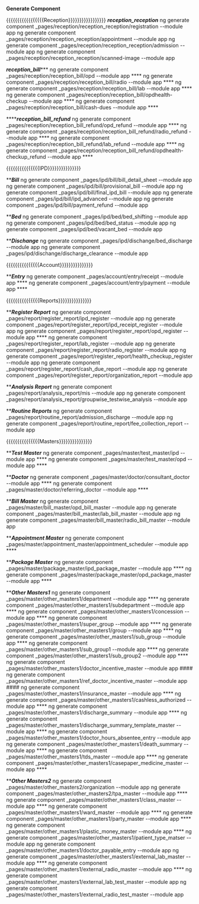 **Generate Component**


{{{{{{{{{{{{{{{{{Reception}}}}}}}}}}}}}}}}}
*************reception_reception*************
ng generate component _pages/reception/reception_reception/registration --module app
ng generate component _pages/reception/reception_reception/appointment --module app
ng generate component _pages/reception/reception_reception/admission --module app
ng generate component _pages/reception/reception_reception/scanned-image --module app

*************reception_bill****************
ng generate component _pages/reception/reception_bill/opd --module app ****
ng generate component _pages/reception/reception_bill/radio --module app ****
ng generate component _pages/reception/reception_bill/lab --module app ****
ng generate component _pages/reception/reception_bill/opdhealth-checkup --module app ****
ng generate component _pages/reception/reception_bill/cash-dues --module app ****

*****************reception_bill_refund*************
ng generate component _pages/reception/reception_bill_refund/opd_refund --module app ****
ng generate component _pages/reception/reception_bill_refund/radio_refund --module app ****
ng generate component _pages/reception/reception_bill_refund/lab_refund --module app ****
ng generate component _pages/reception/reception_bill_refund/opdhealth-checkup_refund --module app ****



{{{{{{{{{{{{{{{IPD}}}}}}}}}}}}}}}

*******************Bill*****************
ng generate component _pages/ipd/bill/bill_detail_sheet --module app
ng generate component _pages/ipd/bill/provisional_bill --module app
ng generate component _pages/ipd/bill/final_ipd_bill --module app
ng generate component _pages/ipd/bill/ipd_advanced --module app
ng generate component _pages/ipd/bill/payment_refund --module app

*******************Bed*****************
ng generate component _pages/ipd/bed/bed_shifting --module app
ng generate component _pages/ipd/bed/bed_status --module app
ng generate component _pages/ipd/bed/vacant_bed --module app

*******************Dischange*****************
ng generate component _pages/ipd/dischange/bed_discharge --module app
ng generate component _pages/ipd/dischange/discharge_clearance --module app


{{{{{{{{{{{{{{{Account}}}}}}}}}}}}}}}

*******************Entry*****************
ng generate component _pages/account/entry/receipt --module app ****
ng generate component _pages/account/entry/payment --module app ****


{{{{{{{{{{{{{{{Reports}}}}}}}}}}}}}}}

*******************Register Report*****************
ng generate component _pages/report/register_report/ipd_register --module app
ng generate component _pages/report/register_report/ipd_receipt_register --module app
ng generate component _pages/report/register_report/opd_register --module app ****
ng generate component _pages/report/register_report/lab_register --module app
ng generate component _pages/report/register_report/radio_register --module app
ng generate component _pages/report/register_report/health_checkup_register --module app
ng generate component _pages/report/register_report/cash_due_report --module app
ng generate component _pages/report/register_report/organization_report --module app


*******************Analysis Report*****************
ng generate component _pages/report/analysis_report/mis --module app
ng generate component _pages/report/analysis_report/groupwise_testwise_analysis --module app

*******************Routine Reports*****************
ng generate component _pages/report/routine_report/admission_discharge --module app
ng generate component _pages/report/routine_report/fee_collection_report --module app


{{{{{{{{{{{{{{{Masters}}}}}}}}}}}}}}}

*******************Test Master*****************
ng generate component _pages/master/test_master/ipd --module app ****
ng generate component _pages/master/test_master/opd --module app ****

*******************Doctor*****************
ng generate component _pages/master/doctor/consultant_doctor --module app ****
ng generate component _pages/master/doctor/referring_doctor --module app ****

*******************Bill Master*****************
ng generate component _pages/master/bill_master/opd_bill_master --module app
ng generate component _pages/master/bill_master/lab_bill_master --module app
ng generate component _pages/master/bill_master/radio_bill_master --module app

*******************Appointment Master*****************
ng generate component _pages/master/appointment_master/appointment_scheduler --module app ****

*******************Package Master*****************
ng generate component _pages/master/package_master/ipd_package_master --module app ****
ng generate component _pages/master/package_master/opd_package_master --module app ****

*******************Other Masters1*****************
ng generate component _pages/master/other_masters1/department --module app ****
ng generate component _pages/master/other_masters1/subdepartment --module app ****
ng generate component _pages/master/other_masters1/concession --module app ****
ng generate component _pages/master/other_masters1/super_group --module app ****
ng generate component _pages/master/other_masters1/group --module app ****
ng generate component _pages/master/other_masters1/sub_group --module app ****
ng generate component _pages/master/other_masters1/sub_group1 --module app ****
ng generate component _pages/master/other_masters1/sub_group2 --module app ****
ng generate component _pages/master/other_masters1/doctor_incentive_master --module app ####
ng generate component _pages/master/other_masters1/ref_doctor_incentive_master --module app ####
ng generate component _pages/master/other_masters1/insurance_master --module app ****
ng generate component _pages/master/other_masters1/cashless_authorized --module app ****
ng generate component _pages/master/other_masters1/discharge_summary --module app ****
ng generate component _pages/master/other_masters1/discharge_summary_template_master --module app ****
ng generate component _pages/master/other_masters1/doctor_hours_absentee_entry --module app
ng generate component _pages/master/other_masters1/death_summary --module app ****
ng generate component _pages/master/other_masters1/tds_master --module app ****
ng generate component _pages/master/other_masters1/casepaper_medicine_master --module app ****

*******************Other Masters2*****************
ng generate component _pages/master/other_masters2/organization --module app
ng generate component _pages/master/other_masters2/tpa_master --module app ****
ng generate component _pages/master/other_masters1/class_master --module app ****
ng generate component _pages/master/other_masters1/ward_master --module app ****
ng generate component _pages/master/other_masters1/party_master --module app ****
ng generate component _pages/master/other_masters1/plastic_money_master --module app ****
ng generate component _pages/master/other_masters1/patient_type_matser --module app 
ng generate component _pages/master/other_masters1/doctor_payable_entry --module app
ng generate component _pages/master/other_masters1/external_lab_master --module app ****
ng generate component _pages/master/other_masters1/external_radio_master --module app ****
ng generate component _pages/master/other_masters1/external_lab_test_master --module app
ng generate component _pages/master/other_masters1/external_radio_test_master --module app


